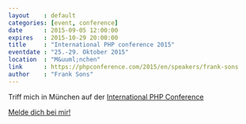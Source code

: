 ```yaml
---
layout    : default
categories: [event, conference]
date      : 2015-09-05 12:00:00
expires   : 2015-10-29 20:00:00
title     : "International PHP conference 2015"
eventdate : "25.-29. Oktober 2015"
location  : "M&uuml;nchen"
link      : https://phpconference.com/2015/en/speakers/frank-sons
author    : "Frank Sons"
---
```

[1]: mailto:frank.sons@code-quality.de?subject=IPC%20Muenchen%202015
[2]: https://phpconference.com/2015/

Triff mich in M&uuml;nchen auf der [International PHP Conference][2]

[Melde dich bei mir!][1]

<!--more-->
